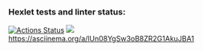 ### Hexlet tests and linter status:
[![Actions Status](https://github.com/HelgiMagic/frontend-project-44/workflows/hexlet-check/badge.svg)](https://github.com/HelgiMagic/frontend-project-44/actions)
<a href="https://codeclimate.com/github/HelgiMagic/frontend-project-44/maintainability"><img src="https://api.codeclimate.com/v1/badges/87073acfe92277dbc14e/maintainability" /></a>
https://asciinema.org/a/lUn08YgSw3oB8ZR2G1AkuJBA1